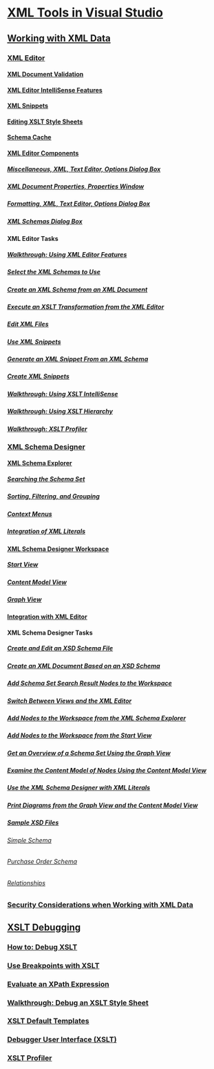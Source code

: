 # [XML Tools in Visual Studio](xml-tools-in-visual-studio.md)
## [Working with XML Data](working-with-xml-data.md)
### [XML Editor](xml-editor.md)
#### [XML Document Validation](xml-document-validation.md)
#### [XML Editor IntelliSense Features](xml-editor-intellisense-features.md)
#### [XML Snippets](xml-snippets.md)
#### [Editing XSLT Style Sheets](editing-xslt-style-sheets.md)
#### [Schema Cache](schema-cache.md)
#### [XML Editor Components](xml-editor-components.md)
##### [Miscellaneous, XML, Text Editor, Options Dialog Box](miscellaneous-xml-text-editor-options-dialog-box.md)
##### [XML Document Properties, Properties Window](xml-document-properties-properties-window.md)
##### [Formatting, XML, Text Editor, Options Dialog Box](formatting-xml-text-editor-options-dialog-box.md)
##### [XML Schemas Dialog Box](xml-schemas-dialog-box.md)
#### XML Editor Tasks
##### [Walkthrough: Using XML Editor Features](walkthrough-using-xml-editor-features.md)
##### [Select the XML Schemas to Use](how-to-select-the-xml-schemas-to-use.md)
##### [Create an XML Schema from an XML Document](how-to-create-an-xml-schema-from-an-xml-document.md)
##### [Execute an XSLT Transformation from the XML Editor](how-to-execute-an-xslt-transformation-from-the-xml-editor.md)
##### [Edit XML Files](how-to-edit-xml-files.md)
##### [Use XML Snippets](how-to-use-xml-snippets.md)
##### [Generate an XML Snippet From an XML Schema](how-to-generate-an-xml-snippet-from-an-xml-schema.md)
##### [Create XML Snippets](how-to-create-xml-snippets.md)
##### [Walkthrough: Using XSLT IntelliSense](walkthrough-using-xslt-intellisense.md)
##### [Walkthrough: Using XSLT Hierarchy](walkthrough-using-xslt-hierarchy.md)
##### [Walkthrough: XSLT Profiler](walkthrough-xslt-profiler.md)
### [XML Schema Designer](xml-schema-designer.md)
#### [XML Schema Explorer](xml-schema-explorer.md)
##### [Searching the Schema Set](searching-the-schema-set.md)
##### [Sorting, Filtering, and Grouping](sorting-filtering-and-grouping-xml-schema-explorer.md)
##### [Context Menus](context-menus-xml-schema-explorer.md)
##### [Integration of XML Literals](integration-of-xml-literals-with-xml-schema-explorer.md)
#### [XML Schema Designer Workspace](xml-schema-designer-workspace.md)
##### [Start View](start-view.md)
##### [Content Model View](content-model-view.md)
##### [Graph View](graph-view.md)
#### [Integration with XML Editor](integration-with-xml-editor.md)
#### XML Schema Designer Tasks
##### [Create and Edit an XSD Schema File](how-to-create-and-edit-an-xsd-schema-file.md)
##### [Create an XML Document Based on an XSD Schema](how-to-create-an-xml-document-based-on-an-xsd-schema.md)
##### [Add Schema Set Search Result Nodes to the Workspace](how-to-add-schema-set-search-result-nodes-to-the-workspace.md)
##### [Switch Between Views and the XML Editor](how-to-switch-between-views-and-the-xml-editor.md)
##### [Add Nodes to the Workspace from the XML Schema Explorer](how-to-add-nodes-to-the-workspace-from-the-xml-schema-explorer.md)
##### [Add Nodes to the Workspace from the Start View](how-to-add-nodes-to-the-workspace-from-the-start-view.md)
##### [Get an Overview of a Schema Set Using the Graph View](how-to-get-an-overview-of-a-schema-set-using-the-graph-view.md)
##### [Examine the Content Model of Nodes Using the Content Model View](how-to-examine-the-content-model-of-nodes-using-the-content-model-view.md)
##### [Use the XML Schema Designer with XML Literals](how-to-use-the-xml-schema-designer-with-xml-literals.md)
##### [Print Diagrams from the Graph View and the Content Model View](how-to-print-diagrams-from-the-graph-view-and-the-content-model-view.md)
##### [Sample XSD Files](sample-xsd-files.md)
###### [Simple Schema](sample-xsd-file-simple-schema.md)
###### [Purchase Order Schema](sample-xsd-file-purchase-order-schema.md)
###### [Relationships](sample-xsd-file-relationships.md)
### [Security Considerations when Working with XML Data](security-considerations-when-working-with-xml-data.md)
## [XSLT Debugging](debugging-xslt.md)
### [How to: Debug XSLT](how-to-start-debugging-xslt.md)
### [Use Breakpoints with XSLT](how-to-use-breakpoints-with-xslt.md)
### [Evaluate an XPath Expression](how-to-evaluate-an-xpath-expression.md)
### [Walkthrough: Debug an XSLT Style Sheet](walkthrough-debug-an-xslt-style-sheet.md)
### [XSLT Default Templates](xslt-default-templates.md)
### [Debugger User Interface (XSLT)](debugger-user-interface-xslt.md)
### [XSLT Profiler](xslt-profiler.md)
